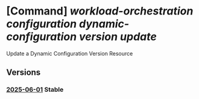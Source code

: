 # [Command] _workload-orchestration configuration dynamic-configuration version update_

Update a Dynamic Configuration Version Resource

## Versions

### [2025-06-01](/Resources/mgmt-plane/L3N1YnNjcmlwdGlvbnMve30vcmVzb3VyY2Vncm91cHMve30vcHJvdmlkZXJzL21pY3Jvc29mdC5lZGdlL2NvbmZpZ3VyYXRpb25zL3t9L2R5bmFtaWNjb25maWd1cmF0aW9ucy97fS92ZXJzaW9ucy97fQ==/2025-06-01.xml) **Stable**

<!-- mgmt-plane /subscriptions/{}/resourcegroups/{}/providers/microsoft.edge/configurations/{}/dynamicconfigurations/{}/versions/{} 2025-06-01 -->
